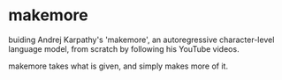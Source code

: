 # makemore
buiding Andrej Karpathy's 'makemore', an autoregressive character-level language model, from scratch by following his YouTube videos.

makemore takes what is given, and simply makes more of it. 
